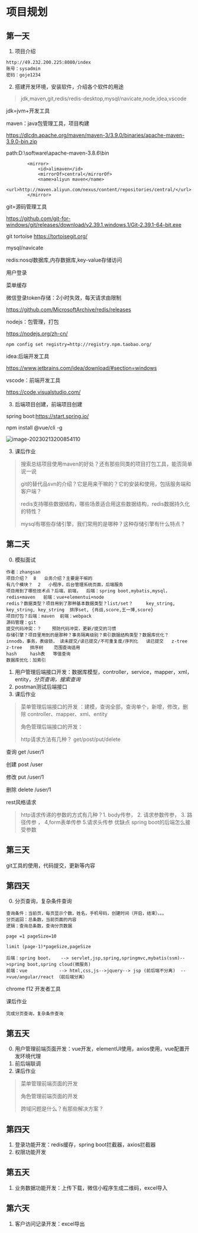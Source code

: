 # 项目规划

## 第一天

1. 项目介绍

```
http://49.232.200.225:8080/index
账号：sysadmin
密码：goje1234
```

2. 搭建开发环境，安装软件，介绍各个软件的用途

> jdk,maven,git,redis/redis-desktop,mysql/navicate,node,idea,vscode

jdk=jvm+开发工具

maven：java包管理工具，项目构建

https://dlcdn.apache.org/maven/maven-3/3.9.0/binaries/apache-maven-3.9.0-bin.zip

path:D:\software\apache-maven-3.8.6\bin

```
		<mirror>
			<id>alimaven</id>
			<mirrorOf>central</mirrorOf>
			<name>aliyun maven</name>
			<url>http://maven.aliyun.com/nexus/content/repositories/central/</url>
		</mirror>
```



git=源码管理工具 

https://github.com/git-for-windows/git/releases/download/v2.39.1.windows.1/Git-2.39.1-64-bit.exe

git tortoise https://tortoisegit.org/

mysql/navicate

redis:nosql数据库,内存数据库,key-value存储访问

用户登录

菜单缓存

微信登录token存储：2小时失效，每天请求由限制

https://github.com/MicrosoftArchive/redis/releases

nodejs：包管理，打包

https://nodejs.org/zh-cn/

```
npm config set registry=http://registry.npm.taobao.org/
```



idea:后端开发工具

https://www.jetbrains.com/idea/download/#section=windows

vscode：前端开发工具

https://code.visualstudio.com/

3. 后端项目创建，前端项目创建

spring boot:https://start.spring.io/

npm install @vue/cli -g



![image-20230213200854110](C:\Users\25314\AppData\Roaming\Typora\typora-user-images\image-20230213200854110.png)



3. 课后作业

> 搜索总结项目使用maven的好处？还有那些同类的项目打包工具，能否简单说一说
>
> git的替代品svn的介绍？它是用来干嘛的？它的安装和使用，包括服务端和客户端？
>
> redis支持哪些数据结构，哪些场景适合用这些数据结构，redis数据持久化的特性？
>
> mysql有哪些存储引擎，我们常用的是哪种？这种存储引擎有什么特点？



## 第二天

0. 模拟面试

```
作者：zhangsan
项目介绍？  8   业务介绍？主要是干嘛的
有几个模块？  2   小程序，后台管理系统页面，后端服务
项目用到了哪些技术点？后端，前端，  后端：spring boot,mybatis,mysql，redis+maven   前端：vue+elementui+node
redis？数据类型？项目用到了那种基本数据类型？list/set？     key_string, key_string, key_string  排序set, {肖战,score,王一博,score}
项目打包？后端：maven  前端：webpack
源码管理：git
提交代码冲突：？    预防代码冲突，更新/提交的习惯
存储引擎？项目里用到的是那种？事务隔离级别？索引数据结构类型？数据库优化？   innodb，事务，表级锁， 读未提交/读已提交/不可重复度/序列化   读已提交   z-tree     
z-tree   排序树    范围查询适用   
hash     hash表   等值查询        
数据库优化：加索引
```

1. 用户管理后端接口开发：数据库模型，controller，service，mapper，xml，entity，*分页查询，搜索查询*
2. postman测试后端接口
3. 课后作业

> 菜单管理后端接口的开发 ：建模，查询全部，查询单个，新增，修改，删除  controller、mapper、xml、entity
>
> 角色管理后端接口的开发：
>
> http请求方法有几种？ get/post/put/delete

查询  get    /user/1

创建 post   /user    

修改 put     /user/1

删除 delete   /user/1

rest风格请求



> http请求传递的参数的方式有几种？1.  body传参， 2.  请求参数传参，  3. 路径传参 ，  4,form表单传参   5.请求头传参     优缺点      spring boot的后端怎么接受参数

## 第三天

git工具的使用，代码提交，更新等内容



## 第四天

0. 分页查询，复杂条件查询

```
查询条件：当前页，每页显示个数，姓名，手机号码，创建时间（开启，结束）。。。
分页返回：总条数，当前页面的内容
逻辑：查询总条数，查询分页数据
```

```
page =1 pageSize=10

limit (page-1)*pageSize,pageSize
```

```
后端：spring boot，   --> servlet,jsp,spring,springmvc,mybatis(ssm)-->spring boot,spring cloud(微服务)
前端：vue            --> html,css,js-->jquery--> jsp (前后端不分离)  -->vue/angular/react （前后端分离）
```

chrome  f12 开发者工具

课后作业

```
完成分页查询，复杂条件查询
```



## 第五天

0. 用户管理前端页面开发：vue开发，elementUI使用，axios使用，vue配置开发环境代理
1. 前后端联调
2. 课后作业

> 菜单管理前端页面的开发
>
> 角色管理前端页面的开发
>
> 跨域问题是什么？有那些解决方案？

## 第四天

1. 登录功能开发：redis缓存，spring boot拦截器，axios拦截器
2. 权限功能开发

## 第五天

1. 业务数据功能开发：上传下载，微信小程序生成二维码，excel导入

## 第六天

1. 客户访问记录开发：excel导出

